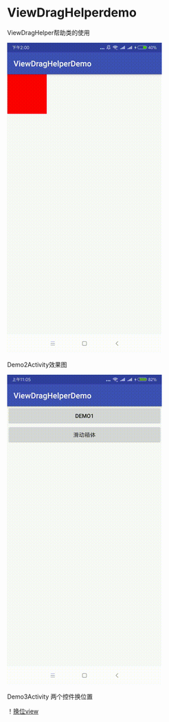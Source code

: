 # ViewDragHelperdemo
ViewDragHelper帮助类的使用


![Image text](https://raw.githubusercontent.com/AndroidHomeMage/ViewDragHelperdemo/master/screen/F95BC0B4B09CB620F550D6A44019CB55.gif)

Demo2Activity效果图

![Image text](https://raw.githubusercontent.com/AndroidHomeMage/ViewDragHelperdemo/master/screen/Demo2Activity.gif)


Demo3Activity 两个控件换位置

！[换位view](https://raw.githubusercontent.com/AndroidHomeMage/ViewDragHelperdemo/master/screen/%E6%8D%A2%E4%BD%8D.gif)